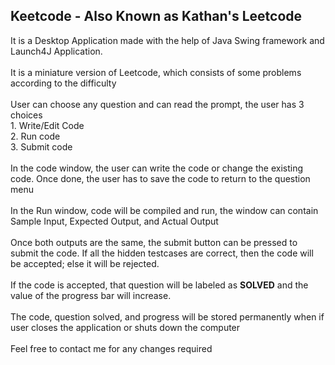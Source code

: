 <h2>Keetcode - Also Known as Kathan's Leetcode</h2>

<div>It is a Desktop Application made with the help of Java Swing framework and Launch4J Application.</div><br>

<div>It is a miniature version of Leetcode, which consists of some problems according to the difficulty</div><br>

<div>User can choose any question and can read the prompt, the user has 3 choices </div>
<div>1. Write/Edit Code</div>
<div>2. Run code</div>
<div>3. Submit code</div><br>

<div>In the code window, the user can write the code or change the existing code. Once done, the user has to save the code to return to the question menu</div><br>

<div>In the Run window, code will be compiled and run, the window can contain Sample Input, Expected Output, and Actual Output</div><br>

<div>Once both outputs are the same, the submit button can be pressed to submit the code. If all the hidden testcases are correct, then the code will be accepted; else it will be rejected.</div><br>

<div>If the code is accepted, that question will be labeled as <b>SOLVED</b> and the value of the progress bar will increase.</div><br>

<div>The code, question solved, and progress will be stored permanently when if user closes the application or shuts down the computer</div><br>

<div>Feel free to contact me for any changes required</div>



